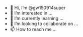 - 👋 Hi, I’m @gw150914super
- 👀 I’m interested in ...
- 🌱 I’m currently learning ...
- 💞️ I’m looking to collaborate on ...
- 📫 How to reach me ...

<!---
gw150914super/gw150914super is a ✨ special ✨ repository because its `README.md` (this file) appears on your GitHub profile.
You can click the Preview link to take a look at your changes.
--->
